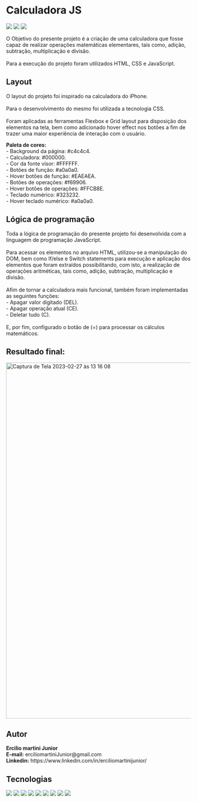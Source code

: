 <h1> Calculadora JS </h1>
<p float:"left">
<img src="https://img.shields.io/badge/HTML5-E34F26?style=for-the-badge&logo=html5&logoColor=white"/>
<img src="https://img.shields.io/badge/CSS3-1572B6?style=for-the-badge&logo=css3&logoColor=white"/>
<img src="https://img.shields.io/badge/JavaScript-F7DF1E?style=for-the-badge&logo=javascript&logoColor=black"/>
</p>
<p> O Objetivo do presente projeto é a criação de uma calculadora que fosse capaz de realizar operações matemáticas elementares, tais como, adição, subtração, multiplicação e divisão.<br><br>
Para a execução do projeto foram utilizados HTML, CSS e JavaScript.</p>

<h2>Layout</h2>
<p>O layout do projeto foi inspirado na calculadora do iPhone.<br><br> Para o desenvolvimento do mesmo foi utilizada a tecnologia CSS.<br><br> Foram aplicadas as ferramentas Flexbox e Grid layout para disposição dos elementos na tela, bem como adicionado hover effect nos botões a fim de trazer uma maior experiência de interação com o usuário.</p>

<p><strong>Paleta de cores:</strong><br>
- Background da página: #c4c4c4.<br>
- Calculadora: #000000.<br>
- Cor da fonte visor: #FFFFFF.<br>
- Botões de função: #a0a0a0.<br>
- Hover botões de função: #EAEAEA.<br>
- Botões de operações: #f69906.<br>
- Hover botões de operações: #FFCB8E.<br>
- Teclado numérico: #323232.<br>
- Hover teclado numérico: #a0a0a0.

<h2>Lógica de programação</h2>
<p> Toda a lógica de programação do presente projeto foi desenvolvida com a linguagem de programação JavaScript.<br><br> Para acessar os elementos no arquivo HTML, utilizou-se a manipulação do DOM, bem como If/else e Switch statements para execução e aplicação dos elementos que foram extraídos possibilitando, com isto, a realização de operações aritméticas, tais como, adição, subtração, multiplicação e divisão.<br><br>
Afim de tornar a calculadora mais funcional, também foram implementadas as seguintes funções:<br>
- Apagar valor digitado (DEL).<br>
- Apagar operação atual (CE).<br>
- Deletar tudo (C).<br><br>
E, por fim, configurado o botão de (=) para processar os cálculos matemáticos.</p>

<h2>Resultado final:</h2>
<img width="971" alt="Captura de Tela 2023-02-27 às 13 16 08" src="https://user-images.githubusercontent.com/116317572/221633531-0471efed-73e0-4304-908a-178990449ed5.png">

<h2>Autor</h2>
<p><strong>Ercilio martini Junior</strong><br>
<strong>E-mail:</strong> erciliomartiniJunior@gmail.com<br>
<strong>Linkedin:</strong> https://www.linkedin.com/in/erciliomartinijunior/</p>

<h2>Tecnologias</h2>
<p float:"left">
<img src="https://img.shields.io/badge/Python-3776AB?style=for-the-badge&logo=python&logoColor=white"/>
<img src="https://img.shields.io/badge/Node.js-43853D?style=for-the-badge&logo=node.js&logoColor=white"/>
<img src="https://img.shields.io/badge/JavaScript-F7DF1E?style=for-the-badge&logo=javascript&logoColor=black"/>
<img src="https://img.shields.io/badge/HTML5-E34F26?style=for-the-badge&logo=html5&logoColor=white"/>
<img src="https://img.shields.io/badge/CSS3-1572B6?style=for-the-badge&logo=css3&logoColor=white"/>
<img src="https://img.shields.io/badge/GIT-E44C30?style=for-the-badge&logo=git&logoColor=white"/>
<img src="https://img.shields.io/badge/GitHub-100000?style=for-the-badge&logo=github&logoColor=white"/>
<img src="https://img.shields.io/badge/Visual_Studio_Code-0078D4?style=for-the-badge&logo=visual%20studio%20code&logoColor=white"/>
<img src="https://img.shields.io/badge/PyCharm-000000.svg?&style=for-the-badge&logo=PyCharm&logoColor=white"/>
</p>
